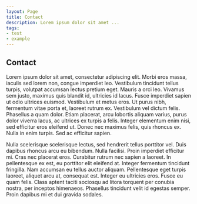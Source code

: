 ```yaml
---
layout: Page
title: Contact
description: Lorem ipsum dolor sit amet ...
tags:
- test
- example
---
```


## Contact

Lorem ipsum dolor sit amet, consectetur adipiscing elit. Morbi eros massa, iaculis sed lorem non, congue imperdiet leo. Vestibulum tincidunt tellus turpis, volutpat accumsan lectus pretium eget. Mauris a orci leo. Vivamus sem justo, maximus quis blandit id, ultricies id lacus. Fusce imperdiet sapien ut odio ultrices euismod. Vestibulum et metus eros. Ut purus nibh, fermentum vitae porta et, laoreet rutrum ex. Vestibulum vel dictum felis. Phasellus a quam dolor. Etiam placerat, arcu lobortis aliquam varius, purus dolor viverra lacus, ac ultrices ex turpis a felis. Integer elementum enim nisi, sed efficitur eros eleifend ut. Donec nec maximus felis, quis rhoncus ex. Nulla in enim turpis. Sed ac efficitur sapien.

Nulla scelerisque scelerisque lectus, sed hendrerit tellus porttitor vel. Duis dapibus rhoncus arcu eu bibendum. Nulla facilisi. Proin imperdiet efficitur mi. Cras nec placerat eros. Curabitur rutrum nec sapien a laoreet. In pellentesque ex est, eu porttitor elit eleifend at. Integer fermentum tincidunt fringilla. Nam accumsan eu tellus auctor aliquam. Pellentesque eget turpis laoreet, aliquet arcu at, consequat est. Integer eu ultricies eros. Fusce eu quam felis. Class aptent taciti sociosqu ad litora torquent per conubia nostra, per inceptos himenaeos. Phasellus tincidunt velit id egestas semper. Proin dapibus mi et dui gravida sodales.